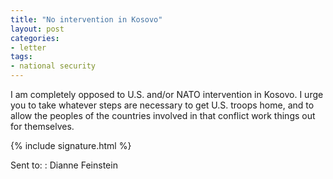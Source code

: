 ```yaml
---
title: "No intervention in Kosovo"
layout: post
categories:
- letter
tags:
- national security
---
```


I am completely opposed to U.S. and/or NATO intervention in Kosovo. I urge you to take whatever steps are necessary to get U.S. troops home, and to allow the peoples of the countries involved in that conflict work things out for themselves.

{% include signature.html %}

Sent to:
: Dianne Feinstein
